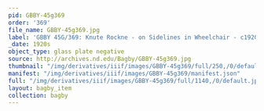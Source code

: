 ```yaml
---
pid: GBBY-45g369
order: '369'
file_name: GBBY-45g369.jpg
label: 'GBBY 45G/369: Knute Rockne - on Sidelines in Wheelchair - c1920s'
_date: 1920s
object_type: glass plate negative
source: http://archives.nd.edu/Bagby/GBBY-45g369.jpg
thumbnail: "/img/derivatives/iiif/images/GBBY-45g369/full/250,/0/default.jpg"
manifest: "/img/derivatives/iiif/images/GBBY-45g369/manifest.json"
full: "/img/derivatives/iiif/images/GBBY-45g369/full/1140,/0/default.jpg"
layout: bagby_item
collection: bagby
---
```


